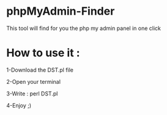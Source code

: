 # phpMyAdmin-Finder
This tool will find for you the php my admin panel in one click

# How to use it :

1-Download the DST.pl file 

2-Open your terminal 

3-Write : perl DST.pl

4-Enjoy ;)
